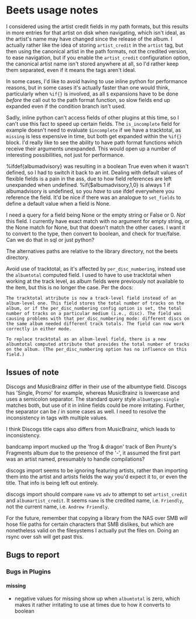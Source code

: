 # Beets usage notes

I considered using the artist credit fields in my path formats, but this results in more entries for that artist on disk when navigating, which isn't ideal, as the artist's name may have changed since the release of the album. I actually rather like the idea of storing `artist_credit` in the `artist` tag, but then using the canonical artist in the path formats, not the credited version, to ease navigation, but if you enable the `artist_credit` configuration option, the canonical artist name isn't stored anywhere at all, so I'd rather keep them separated, even if it means the tags aren't ideal.

In some cases, I'd like to avoid having to use inline python for performance reasons, but in some cases it's actually faster than one would think, particularly when `%if{}` is involved, as all `$` expansions have to be done *before* the call out to the path format function, so slow fields end up expanded even if the condition branch isn't used.

Sadly, inline python can't access fields of other plugins at this time, so I can't use this fact to speed up certain fields. The `is_incomplete` field for example doesn't need to evaluate `$incomplete` if we have a tracktotal, as `missing` is less expensive in time, but both get expanded within the `%if{}` block. I'd really like to see the ability to have path format functions which receive their arguments unexpanded. This would open up a number of interesting possibilities, not just for performance.

%ifdef{albumadvisory} was resulting in a boolean True even when it wasn't defined, so I had to switch it back to an int. Dealing with default values of flexible fields is a pain in the ass, due to how field references are left unexpanded when undefined. %if{$albumadvisory,1,0} is always 1 if albumadvisory is undefined, so you *have* to use ifdef everywhere you reference the field. It'd be nice if there was an analogue to `set_fields` to define a default value when a field is None.

I need a query for a field being None or the empty string or False or 0. *Not* this field. I currently have exact match with no argument for empty string, or the None match for None, but that doesn't match the other cases. I want it to convert to the type, then convert to boolean, and check for true/false. Can we do that in sql or just python?

The alternatives paths are relative to the library directory, not the beets directory.

Avoid use of tracktotal, as it's affected by `per_disc_numbering`, instead use the `albumtotal` computed field. I used to have to use tracktotal when working at the track level, as album fields were previously not available to the item, but this is no longer the case. Per the docs:

    The tracktotal attribute is now a track-level field instead of an album-level one. This field stores the total number of tracks on the album, or if the per_disc_numbering config option is set, the total number of tracks on a particular medium (i.e., disc). The field was causing problems with that per_disc_numbering mode: different discs on the same album needed different track totals. The field can now work correctly in either mode.

    To replace tracktotal as an album-level field, there is a new albumtotal computed attribute that provides the total number of tracks on the album. (The per_disc_numbering option has no influence on this field.)

## Issues of note

Discogs and MusicBrainz differ in their use of the albumtype field. Discogs has 'Single, Promo' for example, whereas MusicBrainz is lowercase and uses a semicolon separator. The standard query style `albumtype:single` matches both, but use of it in inline fields could be more irritating. Further, the separator can be / in some cases as well. I need to resolve the inconsistency in tags with multiple values.

I think Discogs title caps also differs from MusicBrainz, which leads to inconsistency.

bandcamp import mucked up the 'frog & dragon' track of Ben Prunty's Fragments album due to the presence of the '-', it assumed the first part was an artist named, presumably to handle compilations?

discogs import seems to be ignoring featuring artists, rather than importing them into the artist and artists fields the way you'd expect it to, or even the title. That info is being left out entirely.

discogs import should compare `name` vs `adv` to attempt to set `artist_credit` and `albumartist_credit`. It seems `name` is the credited name, i.e. `Friendly`, not the current name, i.e. `Andrew Friendly`.

For the future, remember that copying a library from the NAS over SMB *will* hose file paths for certain characters that SMB dislikes, but which are nonetheless valid on the filesystems I actually put the files on. Doing an rsync over ssh will get past this.

## Bugs to report

### Bugs in Plugins

#### missing

- negative values for missing show up when `albumtotal` is zero, which makes it rather irritating to use at times due to how it converts to boolean

